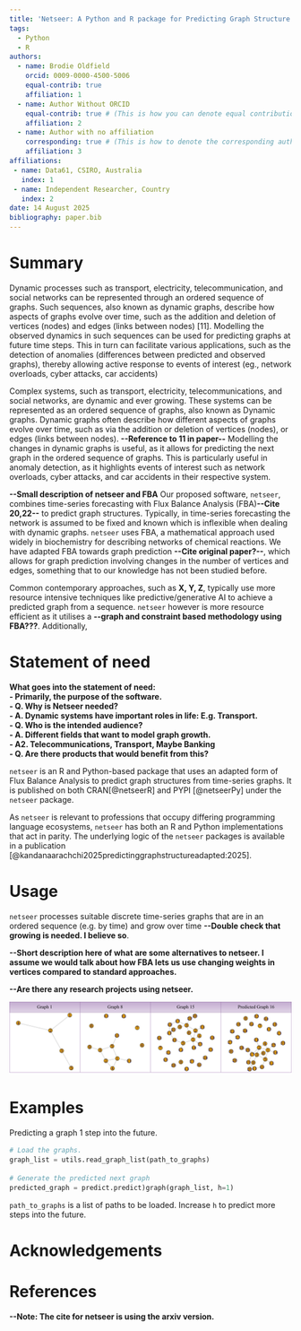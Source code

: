 ```yaml
---
title: 'Netseer: A Python and R package for Predicting Graph Structure via Adapted Flux Balance Analysis'
tags:
  - Python
  - R
authors:
  - name: Brodie Oldfield
    orcid: 0009-0000-4500-5006
    equal-contrib: true
    affiliation: 1
  - name: Author Without ORCID
    equal-contrib: true # (This is how you can denote equal contributions between multiple authors)
    affiliation: 2
  - name: Author with no affiliation
    corresponding: true # (This is how to denote the corresponding author)
    affiliation: 3
affiliations:
 - name: Data61, CSIRO, Australia
   index: 1
 - name: Independent Researcher, Country
   index: 2
date: 14 August 2025
bibliography: paper.bib
---
```


# Summary

Dynamic processes such as transport, electricity, telecommunication, and social networks can be represented through an ordered sequence of graphs. Such sequences, also known as dynamic graphs, describe how aspects of graphs evolve over time, such as the addition and deletion of vertices (nodes) and edges (links between nodes) [11]. Modelling the observed dynamics in such sequences can be used for predicting graphs at future time steps. This in turn can facilitate various applications, such as the detection of anomalies (differences between predicted and observed graphs), thereby allowing active response to events of interest (eg., network overloads, cyber attacks, car accidents)

Complex systems, such as transport, electricity, telecommunications, and social networks, are dynamic and ever growing. These systems can be represented as an ordered sequence of graphs, also known as Dynamic graphs. Dynamic graphs often describe how different aspects of graphs evolve over time, such as via the addition or deletion of vertices (nodes), or edges (links between nodes). **--Reference to 11 in paper--** Modelling the changes in dynamic graphs is useful, as it allows for predicting the next graph in the ordered sequence of graphs. This is particularly useful in anomaly detection, as it highlights events of interest such as network overloads, cyber attacks, and car accidents in their respective system.

**--Small description of netseer and FBA**
Our proposed software, `netseer`, combines time-series forecasting with Flux Balance Analysis (FBA)**--Cite 20,22--** to predict graph structures. Typically, in time-series forecasting the network is assumed to be fixed and known which is inflexible when dealing with dynamic graphs. `netseer` uses FBA, a mathematical approach used widely in biochemistry for describing networks of chemical reactions. We have adapted FBA towards graph prediction **--Cite original paper?--**, which allows for graph prediction involving changes in the number of vertices and edges, something that to our knowledge has not been studied before.

Common contemporary approaches, such as **X, Y, Z**, typically use more resource intensive techniques like predictive/generative AI to achieve a predicted graph from a sequence. `netseer` however is more resource efficient as it utilises a **--graph and constraint based methodology using FBA???**. Additionally,

# Statement of need

**What goes into the statement of need:  
    - Primarily, the purpose of the software.  
    - Q. Why is Netseer needed?  
    - A. Dynamic systems have important roles in life: E.g. Transport.  
    - Q. Who is the intended audience?  
    - A. Different fields that want to model graph growth.  
    - A2. Telecommunications, Transport, Maybe Banking  
    - Q. Are there products that would benefit from this?**  

`netseer` is an R and Python-based package that uses an adapted form of Flux Balance Analysis to predict graph structures from time-series graphs. It is published on both CRAN[@netseerR] and PYPI [@netseerPy] under the `netseer` package.  

As `netseer` is relevant to professions that occupy differing programming language ecosystems, `netseer` has both an R and Python implementations that act in parity. The underlying logic of the `netseer` packages is available in a publication [@kandanaarachchi2025predictinggraphstructureadapted:2025].  

# Usage

`netseer` processes suitable discrete time-series graphs that are in an ordered sequence (e.g. by time) and grow over time **--Double check that growing is needed. I believe so**.  

**--Short description here of what are some alternatives to netseer. I assume we would talk about how FBA lets us use changing weights in vertices compared to standard approaches.**  

**--Are there any research projects using netseer.**  

![A time-series graph growing, with a 1 step prediction by netseer.\label{fig:graph_grow}](assets/netseer.svg)

# Examples

Predicting a graph 1 step into the future.

``` Python
# Load the graphs. 
graph_list = utils.read_graph_list(path_to_graphs)

# Generate the predicted next graph
predicted_graph = predict.predict)graph(graph_list, h=1)
```

`path_to_graphs` is a list of paths to be loaded.
Increase `h` to predict more steps into the future.

# Acknowledgements

# References

**--Note: The cite for netseer is using the arxiv version.**
